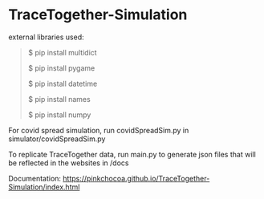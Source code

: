 # TraceTogether-Simulation

 external libraries used:

> $ pip install multidict
> 
> $ pip install pygame
> 
> $ pip install datetime
> 
> $ pip install names
> 
> $ pip install numpy



For covid spread simulation, run covidSpreadSim.py in simulator/covidSpreadSim.py

To replicate TraceTogether data, run main.py to generate json files that will be reflected in the websites in /docs

Documentation: https://pinkchocoa.github.io/TraceTogether-Simulation/index.html
